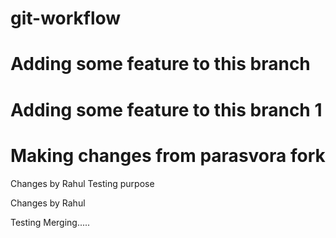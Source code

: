 # git-workflow

# Adding some feature to this branch

# Adding some feature to this branch 1

# Making changes from parasvora fork


Changes by Rahul Testing purpose 

Changes by Rahul

Testing Merging.....
